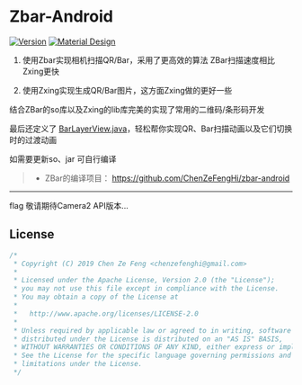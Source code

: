 # Zbar-Android  

[![Version](https://img.shields.io/badge/version-1.0.0-blue.svg)](https://github.com/ChenZeFengHi/material-palette)  [![Material Design](https://img.shields.io/badge/build-passing-brightgreen.svg)](https://github.com/ChenZeFengHi/material-palette)

1. 使用Zbar实现相机扫描QR/Bar，采用了更高效的算法 ZBar扫描速度相比Zxing更快

2. 使用Zxing实现生成QR/Bar图片，这方面Zxing做的更好一些

结合ZBar的so库以及Zxing的lib库完美的实现了常用的二维码/条形码开发

最后还定义了 [BarLayerView.java](https://github.com/ChenZeFengHi/zbar-android/blob/master/app/src/main/java/com/zbar/code/camera/view/BarLayerView.java)，轻松帮你实现QR、Bar扫描动画以及它们切换时的过渡动画



如需要更新so、jar 可自行编译

>* ZBar的编译项目： https://github.com/ChenZeFengHi/zbar-android 

---

flag 敬请期待Camera2 API版本...



## License

```java
/*
 * Copyright (C) 2019 Chen Ze Feng <chenzefenghi@gmail.com>
 * 
 * Licensed under the Apache License, Version 2.0 (the "License");
 * you may not use this file except in compliance with the License.
 * You may obtain a copy of the License at
 * 
 *   http://www.apache.org/licenses/LICENSE-2.0
 * 
 * Unless required by applicable law or agreed to in writing, software
 * distributed under the License is distributed on an "AS IS" BASIS,
 * WITHOUT WARRANTIES OR CONDITIONS OF ANY KIND, either express or implied.
 * See the License for the specific language governing permissions and
 * limitations under the License.
 */
```

